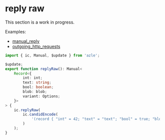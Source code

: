 # reply raw

This section is a work in progress.

Examples:

-   [manual_reply](https://github.com/demergent-labs/azle/tree/main/examples/manual_reply)
-   [outgoing_http_requests](https://github.com/demergent-labs/azle/tree/main/examples/outgoing_http_requests)

```typescript
import { ic, Manual, $update } from 'azle';

$update;
export function replyRaw(): Manual<
    Record<{
        int: int;
        text: string;
        bool: boolean;
        blob: blob;
        variant: Options;
    }>
> {
    ic.replyRaw(
        ic.candidEncode(
            '(record { "int" = 42; "text" = "text"; "bool" = true; "blob" = blob "Surprise!"; "variant" = variant { Medium } })'
        )
    );
}
```
